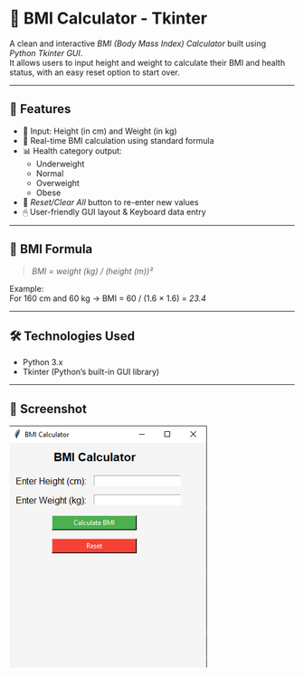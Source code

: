 # 🧮 BMI Calculator - Tkinter

A clean and interactive *BMI (Body Mass Index) Calculator* built using *Python Tkinter GUI*.  
It allows users to input height and weight to calculate their BMI and health status, with an easy reset option to start over.

---

## 🚀 Features

- 🔢 Input: Height (in cm) and Weight (in kg)
- 🧠 Real-time BMI calculation using standard formula
- 📊 Health category output:
  - Underweight
  - Normal
  - Overweight
  - Obese
- 🔄 *Reset/Clear All* button to re-enter new values
- 🖱 User-friendly GUI layout & Keyboard data entry
  
---

## 📐 BMI Formula

> *BMI = weight (kg) / (height (m))²*

Example:  
For 160 cm and 60 kg → BMI = 60 / (1.6 × 1.6) = *23.4*

---

## 🛠 Technologies Used

- Python 3.x  
- Tkinter (Python’s built-in GUI library)

---

## 📸 Screenshot

![BMI Calculator Screenshot](screenshot3.png)
